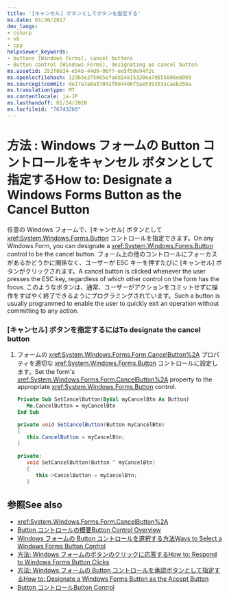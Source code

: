 ```yaml
---
title: '[キャンセル] ボタンとしてボタンを指定する'
ms.date: 03/30/2017
dev_langs:
- csharp
- vb
- cpp
helpviewer_keywords:
- buttons [Windows Forms], cancel buttons
- Button control [Windows Forms], designating as cancel button
ms.assetid: 252f0834-e54b-44d9-96f7-ee5f50e94f2c
ms.openlocfilehash: 123b3e275065efadd24815320ea7d855808e60b9
ms.sourcegitcommit: de17a7a0a37042f0d4406f5ae5393531caeb25ba
ms.translationtype: MT
ms.contentlocale: ja-JP
ms.lasthandoff: 01/24/2020
ms.locfileid: "76743260"
---
```

# <a name="how-to-designate-a-windows-forms-button-as-the-cancel-button"></a><span data-ttu-id="75690-102">方法 : Windows フォームの Button コントロールをキャンセル ボタンとして指定する</span><span class="sxs-lookup"><span data-stu-id="75690-102">How to: Designate a Windows Forms Button as the Cancel Button</span></span>
<span data-ttu-id="75690-103">任意の Windows フォームで、[キャンセル] ボタンとして <xref:System.Windows.Forms.Button> コントロールを指定できます。</span><span class="sxs-lookup"><span data-stu-id="75690-103">On any Windows Form, you can designate a <xref:System.Windows.Forms.Button> control to be the cancel button.</span></span> <span data-ttu-id="75690-104">フォーム上の他のコントロールにフォーカスがあるかどうかに関係なく、ユーザーが ESC キーを押すたびに [キャンセル] ボタンがクリックされます。</span><span class="sxs-lookup"><span data-stu-id="75690-104">A cancel button is clicked whenever the user presses the ESC key, regardless of which other control on the form has the focus.</span></span> <span data-ttu-id="75690-105">このようなボタンは、通常、ユーザーがアクションをコミットせずに操作をすばやく終了できるようにプログラミングされています。</span><span class="sxs-lookup"><span data-stu-id="75690-105">Such a button is usually programmed to enable the user to quickly exit an operation without committing to any action.</span></span>  
  
### <a name="to-designate-the-cancel-button"></a><span data-ttu-id="75690-106">[キャンセル] ボタンを指定するには</span><span class="sxs-lookup"><span data-stu-id="75690-106">To designate the cancel button</span></span>  
  
1. <span data-ttu-id="75690-107">フォームの <xref:System.Windows.Forms.Form.CancelButton%2A> プロパティを適切な <xref:System.Windows.Forms.Button> コントロールに設定します。</span><span class="sxs-lookup"><span data-stu-id="75690-107">Set the form's <xref:System.Windows.Forms.Form.CancelButton%2A> property to the appropriate <xref:System.Windows.Forms.Button> control.</span></span>  
  
    ```vb  
    Private Sub SetCancelButton(ByVal myCancelBtn As Button)  
       Me.CancelButton = myCancelBtn  
    End Sub  
    ```  
  
    ```csharp  
    private void SetCancelButton(Button myCancelBtn)  
    {  
       this.CancelButton = myCancelBtn;  
    }  
    ```  
  
    ```cpp  
    private:  
       void SetCancelButton(Button ^ myCancelBtn)  
       {  
          this->CancelButton = myCancelBtn;  
       }  
    ```  
  
## <a name="see-also"></a><span data-ttu-id="75690-108">参照</span><span class="sxs-lookup"><span data-stu-id="75690-108">See also</span></span>

- <xref:System.Windows.Forms.Form.CancelButton%2A>
- [<span data-ttu-id="75690-109">Button コントロールの概要</span><span class="sxs-lookup"><span data-stu-id="75690-109">Button Control Overview</span></span>](button-control-overview-windows-forms.md)
- [<span data-ttu-id="75690-110">Windows フォームの Button コントロールを選択する方法</span><span class="sxs-lookup"><span data-stu-id="75690-110">Ways to Select a Windows Forms Button Control</span></span>](ways-to-select-a-windows-forms-button-control.md)
- [<span data-ttu-id="75690-111">方法: Windows フォームのボタンのクリックに応答する</span><span class="sxs-lookup"><span data-stu-id="75690-111">How to: Respond to Windows Forms Button Clicks</span></span>](how-to-respond-to-windows-forms-button-clicks.md)
- [<span data-ttu-id="75690-112">方法: Windows フォームの Button コントロールを承認ボタンとして指定する</span><span class="sxs-lookup"><span data-stu-id="75690-112">How to: Designate a Windows Forms Button as the Accept Button</span></span>](how-to-designate-a-windows-forms-button-as-the-accept-button.md)
- [<span data-ttu-id="75690-113">Button コントロール</span><span class="sxs-lookup"><span data-stu-id="75690-113">Button Control</span></span>](button-control-windows-forms.md)
